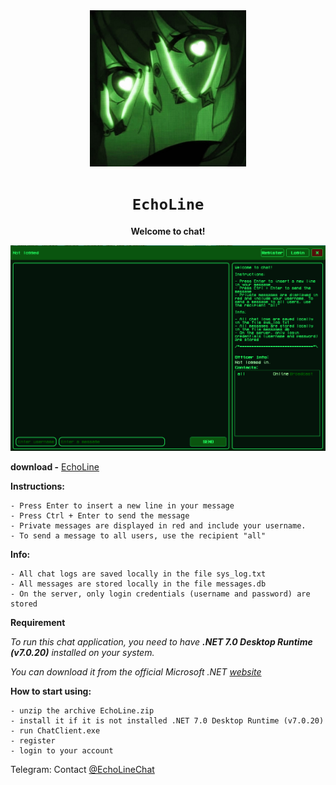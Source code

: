 <div align="center">
  <img src="logo.jpg" width="250"/>
  <h1><code>EchoLine</code></h1>
  
  **Welcome to chat!**
</div>

<div align="center">
  <img src="EchoLine.jpg"/>
</div>

**download -** [EchoLine](https://github.com/dhaubum/EchoLine/releases/tag/EchoLine_b1.0.0)

**Instructions:**
```
- Press Enter to insert a new line in your message
- Press Ctrl + Enter to send the message
- Private messages are displayed in red and include your username.
- To send a message to all users, use the recipient "all"
```
**Info:**
```
- All chat logs are saved locally in the file sys_log.txt
- All messages are stored locally in the file messages.db
- On the server, only login credentials (username and password) are stored
```
**Requirement**

*To run this chat application, you need to have **.NET 7.0 Desktop Runtime (v7.0.20)** installed on your system.*

*You can download it from the official Microsoft .NET [website](https://dotnet.microsoft.com/en-us/download/dotnet/7.0)*

**How to start using:**
```
- unzip the archive EchoLine.zip
- install it if it is not installed .NET 7.0 Desktop Runtime (v7.0.20)
- run ChatClient.exe
- register
- login to your account
```

Telegram: Contact [@EchoLineChat](https://t.me/EchoLineChat)
